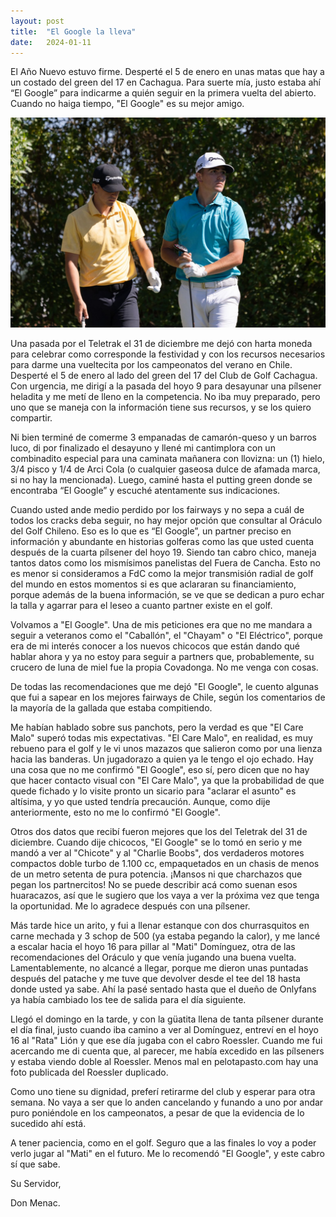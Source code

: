 ```yaml
---
layout: post
title:  "El Google la lleva"
date:   2024-01-11
---
```


<p class="intro"><span class="dropcap"></span> El Año Nuevo estuvo firme. Desperté el 5 de enero en unas matas que hay a un costado del green del 17 en Cachagua. Para suerte mía, justo estaba ahí “El Google” para indicarme a quién seguir en la primera vuelta del abierto. Cuando no haiga tiempo, "El Google" es su mejor amigo.</p>

<img src="/assets/img/twins.jpg" alt=""> 

Una pasada por el Teletrak el 31 de diciembre me dejó con harta moneda para celebrar como corresponde la festividad y con los recursos necesarios para darme una vueltecita por los campeonatos del verano en Chile. Desperté el 5 de enero al lado del green del 17 del Club de Golf Cachagua. Con urgencia, me dirigí a la pasada del hoyo 9 para desayunar una pílsener heladita y me metí de lleno en la competencia. No iba muy preparado, pero uno que se maneja con la información tiene sus recursos, y se los quiero compartir.

Ni bien terminé de comerme 3 empanadas de camarón-queso y un barros luco, di por finalizado el desayuno y llené mi cantimplora con un combinadito especial para una caminata mañanera con llovizna: un (1) hielo, 3/4 pisco y 1/4 de Arci Cola (o cualquier gaseosa dulce de afamada marca, si no hay la mencionada). Luego, caminé hasta el putting green donde se encontraba “El Google” y escuché atentamente sus indicaciones.

Cuando usted ande medio perdido por los fairways y no sepa a cuál de todos los cracks deba seguir, no hay mejor opción que consultar al Oráculo del Golf Chileno. Eso es lo que es “El Google”, un partner preciso en información y abundante en historias golferas como las que usted cuenta después de la cuarta pílsener del hoyo 19. Siendo tan cabro chico, maneja tantos datos como los mismísimos panelistas del Fuera de Cancha. Esto no es menor si consideramos a FdC como la mejor transmisión radial de golf del mundo en estos momentos si es que aclararan su financiamiento, porque además de la buena información, se ve que se dedican a puro echar la talla y agarrar para el leseo a cuanto partner existe en el golf.

Volvamos a "El Google". Una de mis peticiones era que no me mandara a seguir a veteranos como el "Caballón", el "Chayam" o "El Eléctrico", porque era de mi interés conocer a los nuevos chicocos que están dando qué hablar ahora y ya no estoy para seguir a partners que, probablemente, su crucero de luna de miel fue la propia Covadonga. No me venga con cosas.

De todas las recomendaciones que me dejó "El Google", le cuento algunas que fui a sapear en los mejores fairways de Chile, según los comentarios de la mayoría de la gallada que estaba compitiendo.

Me habían hablado sobre sus panchots, pero la verdad es que "El Care Malo" superó todas mis expectativas. "El Care Malo", en realidad, es muy rebueno para el golf y le vi unos mazazos que salieron como por una lienza hacia las banderas. Un jugadorazo a quien ya le tengo el ojo echado. Hay una cosa que no me confirmó "El Google", eso sí, pero dicen que no hay que hacer contacto visual con "El Care Malo", ya que la probabilidad de que quede fichado y lo visite pronto un sicario para "aclarar el asunto" es altísima, y yo que usted tendría precaución. Aunque, como dije anteriormente, esto no me lo confirmó "El Google".

Otros dos datos que recibí fueron mejores que los del Teletrak del 31 de diciembre. Cuando dije chicocos, "El Google" se lo tomó en serio y me mandó a ver al "Chicote" y al "Charlie Boobs", dos verdaderos motores compactos doble turbo de 1.100 cc, empaquetados en un chasis de menos de un metro setenta de pura potencia. ¡Mansos ni que charchazos que pegan los partnercitos! No se puede describir acá como suenan esos huaracazos, así que le sugiero que los vaya a ver la próxima vez que tenga la oportunidad. Me lo agradece después con una pílsener.

Más tarde hice un arito, y fui a llenar estanque con dos churrasquitos en carne mechada y 3 schop de 500 (ya estaba pegando la calor), y me lancé a escalar hacia el hoyo 16 para pillar al "Mati" Domínguez, otra de las recomendaciones del Oráculo y que venía jugando una buena vuelta. Lamentablemente, no alcancé a llegar, porque me dieron unas puntadas después del patache y me tuve que devolver desde el tee del 18 hasta donde usted ya sabe. Ahí la pasé sentado hasta que el dueño de Onlyfans ya había cambiado los tee de salida para el día siguiente.

Llegó el domingo en la tarde, y con la güatita llena de tanta pílsener durante el día final, justo cuando iba camino a ver al Domínguez, entreví en el hoyo 16 al "Rata" Lión y que ese día jugaba con el cabro Roessler. Cuando me fui acercando me di cuenta que, al parecer, me había excedido en las pílseners y estaba viendo doble al Roessler. Menos mal en pelotapasto.com hay una foto publicada del Roessler duplicado.

Como uno tiene su dignidad, preferí retirarme del club y esperar para otra semana. No vaya a ser que lo anden cancelando y funando a uno por andar puro poniéndole en los campeonatos, a pesar de que la evidencia de lo sucedido ahí está.

A tener paciencia, como en el golf. Seguro que a las finales lo voy a poder verlo jugar al "Mati" en el futuro. Me lo recomendó "El Google", y este cabro sí que sabe.

Su Servidor,

Don Menac.
